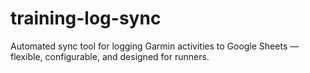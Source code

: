 # training-log-sync
Automated sync tool for logging Garmin activities to Google Sheets — flexible, configurable, and designed for runners.
